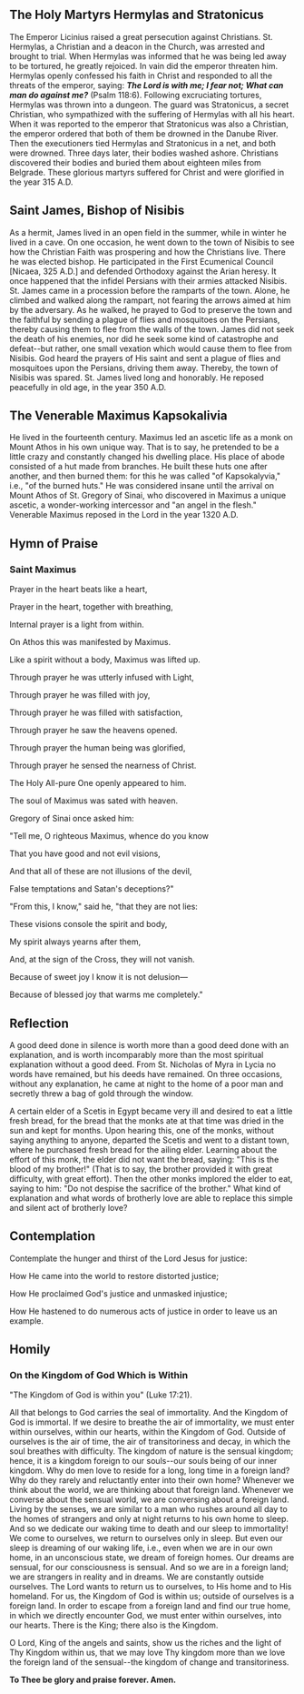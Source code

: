 ## The Holy Martyrs Hermylas and Stratonicus

The Emperor Licinius raised a great persecution against Christians. St. Hermylas, a Christian and a deacon in the Church, was arrested and brought to trial. When Hermylas was informed that he was being led away to be tortured, he greatly rejoiced. In vain did the emperor threaten him. Hermylas openly confessed his faith in Christ and responded to all the threats of the emperor, saying: ***The Lord is with me; I fear not; What can man do against me?*** (Psalm 118:6). Following excruciating tortures, Hermylas was thrown into a dungeon. The guard was Stratonicus, a secret Christian, who sympathized with the suffering of Hermylas with all his heart. When it was reported to the emperor that Stratonicus was also a Christian, the emperor ordered that both of them be drowned in the Danube River. Then the executioners tied Hermylas and Stratonicus in a net, and both were drowned. Three days later, their bodies washed ashore. Christians discovered their bodies and buried them about eighteen miles from Belgrade. These glorious martyrs suffered for Christ and were glorified in the year 315 A.D.


## Saint James, Bishop of Nisibis

As a hermit, James lived in an open field in the summer, while in winter he lived in a cave. On one occasion, he went down to the town of Nisibis to see how the Christian Faith was prospering and how the Christians live. There he was elected bishop. He participated in the First Ecumenical Council [Nicaea, 325 A.D.] and defended Orthodoxy against the Arian heresy. It once happened that the infidel Persians with their armies attacked Nisibis. St. James came in a procession before the ramparts of the town. Alone, he climbed and walked along the rampart, not fearing the arrows aimed at him by the adversary. As he walked, he prayed to God to preserve the town and the faithful by sending a plague of flies and mosquitoes on the Persians, thereby causing them to flee from the walls of the town. James did not seek the death of his enemies, nor did he seek some kind of catastrophe and defeat--but rather, one small vexation which would cause them to flee from Nisibis. God heard the prayers of His saint and sent a plague of flies and mosquitoes upon the Persians, driving them away. Thereby, the town of Nisibis was spared. St. James lived long and honorably. He reposed peacefully in old age, in the year 350 A.D.


## The Venerable Maximus Kapsokalivia

He lived in the fourteenth century. Maximus led an ascetic life as a monk on Mount Athos in his own unique way. That is to say, he pretended to be a little crazy and constantly changed his dwelling place. His place of abode consisted of a hut made from branches. He built these huts one after another, and then burned them: for this he was called "of Kapsokalyvia," i.e., "of the burned huts." He was considered insane until the arrival on Mount Athos of St. Gregory of Sinai, who discovered in Maximus a unique ascetic, a wonder-working intercessor and "an angel in the flesh." Venerable Maximus reposed in the Lord in the year 1320 A.D.


## Hymn of Praise

### Saint Maximus

Prayer in the heart beats like a heart,  

Prayer in the heart, together with breathing,  

Internal prayer is a light from within.  

On Athos this was manifested by Maximus.  

Like a spirit without a body, Maximus was lifted up.  

Through prayer he was utterly infused with Light,  

Through prayer he was filled with joy,  

Through prayer he was filled with satisfaction,  

Through prayer he saw the heavens opened.  

Through prayer the human being was glorified,  

Through prayer he sensed the nearness of Christ.  

The Holy All-pure One openly appeared to him.  

The soul of Maximus was sated with heaven.  

Gregory of Sinai once asked him:  

"Tell me, O righteous Maximus, whence do you know  

That you have good and not evil visions,  

And that all of these are not illusions of the devil,  

False temptations and Satan's deceptions?"  

"From this, I know," said he, "that they are not lies:  

These visions console the spirit and body,  

My spirit always yearns after them,  

And, at the sign of the Cross, they will not vanish.  

Because of sweet joy I know it is not delusion—  

Because of blessed joy that warms me completely."


## Reflection

A good deed done in silence is worth more than a good deed done with an explanation, and is worth incomparably more than the most spiritual explanation without a good deed. From St. Nicholas of Myra in Lycia no words have remained, but his deeds have remained. On three occasions, without any explanation, he came at night to the home of a poor man and secretly threw a bag of gold through the window.  

A certain elder of a Scetis in Egypt became very ill and desired to eat a little fresh bread, for the bread that the monks ate at that time was dried in the sun and kept for months. Upon hearing this, one of the monks, without saying anything to anyone, departed the Scetis and went to a distant town, where he purchased fresh bread for the ailing elder. Learning about the effort of this monk, the elder did not want the bread, saying: "This is the blood of my brother!" (That is to say, the brother provided it with great difficulty, with great effort). Then the other monks implored the elder to eat, saying to him: "Do not despise the sacrifice of the brother." What kind of explanation and what words of brotherly love are able to replace this simple and silent act of brotherly love?  


## Contemplation

Contemplate the hunger and thirst of the Lord Jesus for justice:  

How He came into the world to restore distorted justice;  

How He proclaimed God's justice and unmasked injustice;  

How He hastened to do numerous acts of justice in order to leave us an example.  


## Homily

### On the Kingdom of God Which is Within

"The Kingdom of God is within you" (Luke 17:21).  

All that belongs to God carries the seal of immortality. And the Kingdom of God is immortal. If we desire to breathe the air of immortality, we must enter within ourselves, within our hearts, within the Kingdom of God. Outside of ourselves is the air of time, the air of transitoriness and decay, in which the soul breathes with difficulty. The kingdom of nature is the sensual kingdom; hence, it is a kingdom foreign to our souls--our souls being of our inner kingdom. Why do men love to reside for a long, long time in a foreign land? Why do they rarely and reluctantly enter into their own home? Whenever we think about the world, we are thinking about that foreign land. Whenever we converse about the sensual world, we are conversing about a foreign land. Living by the senses, we are similar to a man who rushes around all day to the homes of strangers and only at night returns to his own home to sleep. And so we dedicate our waking time to death and our sleep to immortality! We come to ourselves, we return to ourselves only in sleep. But even our sleep is dreaming of our waking life, i.e., even when we are in our own home, in an unconscious state, we dream of foreign homes. Our dreams are sensual, for our consciousness is sensual. And so we are in a foreign land; we are strangers in reality and in dreams. We are constantly outside ourselves. The Lord wants to return us to ourselves, to His home and to His homeland. For us, the Kingdom of God is within us; outside of ourselves is a foreign land. In order to escape from a foreign land and find our true home, in which we directly encounter God, we must enter within ourselves, into our hearts. There is the King; there also is the Kingdom.  

O Lord, King of the angels and saints, show us the riches and the light of Thy Kingdom within us, that we may love Thy kingdom more than we love the foreign land of the sensual--the kingdom of change and transitoriness.  

**To Thee be glory and praise forever. Amen.**
